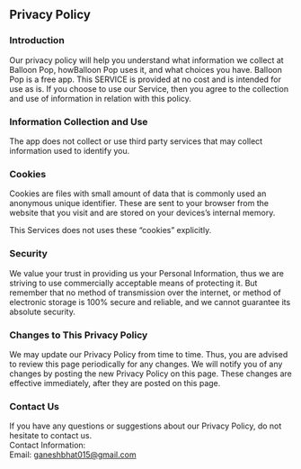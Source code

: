 Privacy Policy  
----------------

### Introduction  
Our privacy policy will help you understand what information we collect at Balloon Pop, howBalloon Pop uses it, and what choices you have.
Balloon Pop is a free app. This SERVICE is provided  at no cost and is intended for use as is.
If you choose to use our Service, then you agree to the collection and use of information in  relation with this policy. 

### Information Collection and Use  
The app does not collect or use third party services that may collect information used to identify you. 

### Cookies  
Cookies are files with small amount of data that is commonly used an anonymous unique identifier. These are sent to your browser from the website that you visit and are stored on your devices’s internal memory.  

This Services does not uses these “cookies” explicitly.


### Security  
We value your trust in providing us your Personal Information, thus we are striving to use commercially acceptable means of protecting it. But remember that no method of transmission over  the internet, or method of electronic storage is 100% secure and reliable, and we cannot guarantee its absolute security.  


### Changes to This Privacy Policy  
We may update our Privacy Policy from time to time. Thus, you are advised to review this page periodically for any changes. We will notify you of any changes by posting the new Privacy Policy on this page. These changes are effective immediately, after they are posted on this page.  

### Contact Us  
If you have any questions or suggestions about our Privacy Policy, do not hesitate to contact us.  
Contact Information:  
Email: ganeshbhat015@gmail.com  
